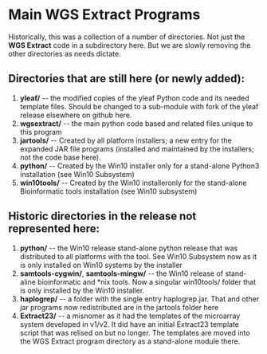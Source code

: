 # Main WGS Extract Programs

Historically, this was a collection of a number of directories.  Not just the **WGS Extract** code in a subdirectory here. But we are slowly removing the other directories as needs dictate.

## Directories that are still here (or newly added):
1. **yleaf/** -- the modified copies of the yleaf Python code and its needed template files. Should be changed to a sub-module with fork of the yleaf release elsewhere on github here.
1. **wgsextract/** -- the main python code based and related files unique to this program
1. **jartools/** -- Created by all platform installers; a new entry for the expanded JAR file programs (installed and maintained by the installers; not the code base here).
1. **python/** -- Created by the Win10 installer only for a stand-alone Python3 installation (see Win10 Subsystem)
1. **win10tools/** -- Created by the Win10 installeronly for the stand-alone Bioinformatic tools installation (see Win10 subsystem)

## Historic directories in the release not represented here:
1. **python/** -- the Win10 release stand-alone python release that was distributed to all platforms with the tool. See Win10 Subsystem now as it is only installed on Win10 systems by the installer
1. **samtools-cygwin/**, **samtools-mingw/** -- the Win10 release of stand-aline bioinformatic and *nix tools.  Now a singular win10tools/ folder that is only installed by the Win10 installer.
1. **haplogrep/** -- a folder with the single entry haplogrep.jar.  That and other jar programs now redistributed are in the jartools folder here
1. **Extract23/** -- a misnomer as it had the templates of the microarray system developed in v1/v2. It did have an initial Extract23 template script that was relised on but no longer.
The templates are moved into the WGS Extract program directory as a stand-alone module there.
